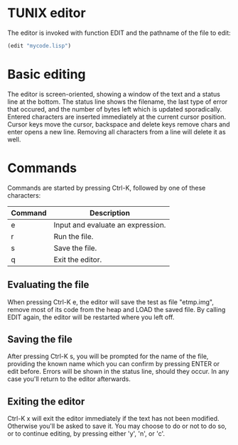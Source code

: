 TUNIX editor
============

The editor is invoked with function EDIT and the pathname
of the file to edit:

~~~lisp
(edit "mycode.lisp")
~~~

# Basic editing

The editor is screen-oriented, showing a window of the text
and a status line at the bottom.  The status line shows
the filename, the last type of error that occured, and the
number of bytes left which is updated sporadically.
Entered characters are inserted immediately at the current
cursor position.  Cursor keys move the cursor, backspace
and delete keys remove chars and enter opens a new line.
Removing all characters from a line will delete it as well.

# Commands

Commands are started by pressing Ctrl-K, followed by one
of these characters:

| Command | Description                       |
|---------|-----------------------------------|
|    e    | Input and evaluate an expression. |
|    r    | Run the file.                     |
|    s    | Save the file.                    |
|    q    | Exit the editor.                  |

## Evaluating the file

When pressing Ctrl-K e, the editor will save the test as
file "etmp.img", remove most of its code from the heap and
LOAD the saved file.  By calling EDIT again, the editor will
be restarted where you left off.

## Saving the file

After pressing Ctrl-K s, you will be prompted for the name
of the file, providing the known name which you can confirm
by pressing ENTER or edit before.  Errors will be shown in
the status line, should they occur.  In any case you'll
return to the editor afterwards.

## Exiting the editor

Ctrl-K x will exit the editor immediately if the text has
not been modified.  Otherwise you'll be asked to save it.
You may choose to do or not to do so, or to continue editing,
by pressing either 'y', 'n', or 'c'.

